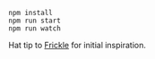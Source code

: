 ```
npm install
npm run start
npm run watch
```

Hat tip to [Frickle](https://github.com/Hyra/Frickle) for initial inspiration.